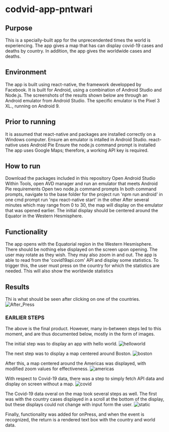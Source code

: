 # codvid-app-pntwari

## Purpose
This is a specially-built app for the unprecendented times the world is experiencing. 
The app gives a map that has can display covid-19 cases and deaths by country. In addition, the app gives the worldwide cases and deaths. 

## Environment
The app is built using react-native, the framework developped by Facebook. It is built for Android, using a combination of Android Studio and Node.js. 
The screenshots of the results shown below are through an Android emulator from Android Studio.
The specific emulator is the Pixel 3 XL., running on Android 9. 

## Prior to running
It is assumed that react-native and packages are installed correctly on a Windows computer.
Ensure an emulator is intalled in Android Studio. react-native uses Android Pie 
Ensure the node.js command prompt is installed
The app uses Google Maps; therefore, a working API key is required. 

## How to run
Download the packages included in this repository
Open Android Studio
Within Tools, open AVD manager and run an emulator that meets Android Pie requirements
Open two node.js command prompts
In both command prompts, navigate to the base folder for the project
run 'npm run android' in one cmd prompt
run 'npx react-native start' in the other
After several minutes which may range from 0 to 30, the map will display on the emulator that was opened earlier. 
The initial display should be centered around the Equator in the Western Hesmisphere. 

## Functionality
The app opens with the Equatorial region in the Western Hesmisphere. There should be nothing else displayed on the screen upon opening. 
The user may rotate as they wish. They may also zoom in and out.
The app is able to read from the 'covid19api.com' API and display some statistics. 
To trigger this, the user must press on the country for which the statistics are needed. This will also show the worldwide statistics

## Results
Thi is what should be seen after clicking on one of the countries.
 ![After_Press]()


### EARLIER STEPS
The above is the final product. However, many in-between steps led to this moment, and are thus documented below, mostly in the form of images. 

The initial step was to display an app with hello world. 
 ![helloworld]()
 
The next step was to display a map centered around Boston.
 ![boston]()
 
 After this, a map centered around the Americas was displayed, with modified zoom values for effectiveness.
 ![americas]()
 
 With respect to Covid-19 data, there was a step to simply fetch API data and display on screen without a map. 
 ![covid]()
 
 The Covid-19 data overal on the map took several steps as well. The first was with the country cases displayed in a scroll at the bottom of the display, but these displays could not change with input form the user.
 ![static]()
 
 Finally, functionality was added for onPress, and when the event is recognized, the return is a rendered text box with the country and world data. 
